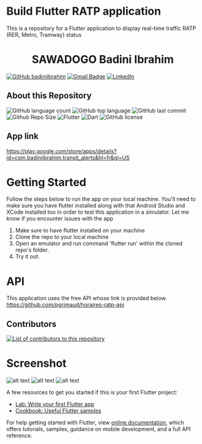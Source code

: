 # Build Flutter RATP application
This is a repository for a Flutter application to display real-time traffic RATP (RER, Metro, Tramway) status

<h1 align="center">
  SAWADOGO Badini Ibrahim
</h1>

[![GitHub badiniibrahim](https://img.shields.io/github/followers/badiniibrahim?label=follow&style=social)](https://github.com/badiniibrahim)
[![Gmail Badge](https://img.shields.io/badge/-sawadogo.badiniibrahim@gmail.com-c14438?style=flat-square&logo=Gmail&logoColor=white&link=sawadogo.badiniibrahim@gmail.com)](mailto:sawadogo.badiniibrahim@gmail.com)
[![LinkedIn](https://img.shields.io/badge/linkedin-%230077B5.svg?style=for-the-badge&logo=linkedin&logoColor=white)](https://www.linkedin.com/in/badini-ibrahim-s-306b119b/)

## About this Repository
![GitHub language count](https://img.shields.io/github/languages/count/badiniibrahim/flutter_ratp_trafic)
![GitHub top language](https://img.shields.io/github/languages/top/badiniibrahim/flutter_ratp_trafic)
![GitHub last commit](https://img.shields.io/github/last-commit/badiniibrahim/flutter_ratp_trafic)
![Github Repo Size](https://img.shields.io/github/repo-size/badiniibrahim/flutter_ratp_trafic)
![Flutter](https://img.shields.io/badge/Flutter-%2302569B.svg?style=for-the-badge&logo=Flutter&logoColor=white)
![Dart](https://img.shields.io/badge/dart-%230175C2.svg?style=for-the-badge&logo=dart&logoColor=white)
<img src="https://img.shields.io/github/license/Yuberley/ChatGPT-App-React-Native-TypeScript?style&color=5D6D7E" alt="GitHub license" />

## App link
https://play.google.com/store/apps/details?id=com.badiniibrahim.transit_alerts&hl=fr&gl=US


# Getting Started
Follow the steps below to run the app on your local machine. You'll need to make sure you have flutter installed along with that Android Studio and XCode installed too in order to test this application in a simulator. Let me know if you encounter issues with the app

1. Make sure to have flutter installed on your machine
2. Clone the repo to your local machine
3. Open an emulator and run command 'flutter run' <Without quotes> within the cloned repo's folder.
4. Try it out.

# API
This application uses the free API whose link is provided below.
https://github.com/pgrimaud/horaires-ratp-api

## Contributors

<a href="https://github.com/badiniibrahim/flutter_ratp_trafic/graphs/contributors">
  <img alt="List of contributors to this repository" src="https://contrib.rocks/image?repo=badiniibrahim/flutter_ratp_trafic" />
</a>

# Screenshot
![alt text](1.jpeg)
![alt text](2.jpeg)
![alt text](3.jpeg)

A few resources to get you started if this is your first Flutter project:

- [Lab: Write your first Flutter app](https://flutter.dev/docs/get-started/codelab)
- [Cookbook: Useful Flutter samples](https://flutter.dev/docs/cookbook)

For help getting started with Flutter, view
[online documentation](https://flutter.dev/docs), which offers tutorials,
samples, guidance on mobile development, and a full API reference.
